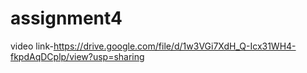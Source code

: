 # assignment4
video link-https://drive.google.com/file/d/1w3VGi7XdH_Q-Icx31WH4-fkpdAqDCplp/view?usp=sharing
